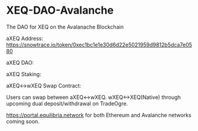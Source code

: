 # XEQ-DAO-Avalanche
The DAO for XEQ on the Avalanache Blockchain

aXEQ Address: https://snowtrace.io/token/0xec1bc1e1e30d6d22e5021959d9812b5dca7e0580

aXEQ DAO: 

aXEQ Staking: 

aXEQ<->wXEQ Swap Contract:

Users can swap between aXEQ<->wXEQ. wXEQ<->XEQ(Native) through upcoming dual deposit/withdrawal on TradeOgre.

https://portal.equilibria.network for both Ethereum and Avalanche networks coming soon. 
